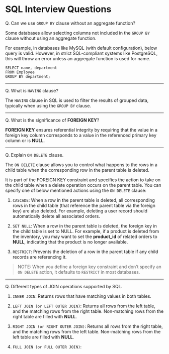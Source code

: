 # SQL Interview Questions

Q. Can we use `GROUP BY` clause without an aggregate function?

Some databases allow selecting columns not included in the `GROUP BY` clause without using an aggregate function. 

For example, in databases like MySQL (with default configuration), below query is valid. However, in strict SQL-compliant systems like PostgreSQL, this will throw an error unless an aggregate function is used for name.

```
SELECT name, department
FROM Employee
GROUP BY department;
```

---

Q. What is `HAVING` clause?

The `HAVING` clause in SQL is used to filter the results of grouped data, typically when using the `GROUP BY` clause. 

---

Q. What is the significance of **FOREIGN KEY**?

**FOREIGN KEY** ensures referential integrity by requiring that the value in a foreign key column corresponds to a value in the referenced primary key column or is **NULL**.

---

Q. Explain `ON DELETE` clause. 

The `ON DELETE` clause allows you to control what happens to the rows in a child table when the corresponding row in the parent table is deleted.

It is part of the FOREIGN KEY constraint and specifies the action to take on the child table when a delete operation occurs on the parent table. You can specify one of below mentioned actions using the `ON DELETE` clause:

1. `CASCADE`: When a row in the parent table is deleted, all corresponding rows in the child table (that reference the parent table via the foreign key) are also deleted. For example, deleting a user record should automatically delete all associated orders.

2. `SET NULL`: When a row in the parent table is deleted, the foreign key in the child table is set to NULL. For example, if a product is deleted from the inventory, you may want to set the **product_id** of related orders to **NULL**, indicating that the product is no longer available.

3. `RESTRICT`: Prevents the deletion of a row in the parent table if any child records are referencing it. 

> NOTE: When you define a foreign key constraint and don’t specify an `ON DELETE` action, it defaults to `RESTRICT` in most databases.

--- 

Q. Different types of JOIN operations supported by SQL.

1. `INNER JOIN`: Returns rows that have matching values in both tables.

2. `LEFT JOIN (or LEFT OUTER JOIN)`: Returns all rows from the left table, and the matching rows from the right table. Non-matching rows from the right table are filled with **NULL**.

3. `RIGHT JOIN (or RIGHT OUTER JOIN)`: Returns all rows from the right table, and the matching rows from the left table. Non-matching rows from the left table are filled with **NULL**.

4. `FULL JOIN (or FULL OUTER JOIN)`: 

